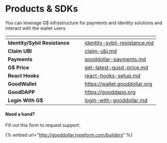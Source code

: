 # Products & SDKs

You can leverage G$ infrastructure for payments and Identity solutions and interact with the wallet users

<table data-view="cards"><thead><tr><th></th><th></th><th></th><th data-hidden data-card-target data-type="content-ref"></th></tr></thead><tbody><tr><td><strong>Identity/Sybil Resistance</strong></td><td></td><td></td><td><a href="identity-sybil-resistance.md">identity-sybil-resistance.md</a></td></tr><tr><td><strong>Claim UBI</strong></td><td></td><td></td><td><a href="claim-ubi.md">claim-ubi.md</a></td></tr><tr><td><strong>Payments</strong></td><td></td><td></td><td><a href="gooddollar-payments.md">gooddollar-payments.md</a></td></tr><tr><td><strong>G$ Price</strong></td><td></td><td></td><td><a href="get-latest-gusd-price.md">get-latest-gusd-price.md</a></td></tr><tr><td><strong>React Hooks</strong></td><td></td><td></td><td><a href="react-hooks-setup.md">react-hooks-setup.md</a></td></tr><tr><td><strong>GoodWallet</strong></td><td></td><td></td><td><a href="https://wallet.gooddollar.org">https://wallet.gooddollar.org</a></td></tr><tr><td><strong>GoodDAPP</strong></td><td></td><td></td><td><a href="https://gooddapp.org">https://gooddapp.org</a></td></tr><tr><td><strong>Login With G$</strong></td><td></td><td></td><td><a href="login-with-gooddollar.md">login-with-gooddollar.md</a></td></tr></tbody></table>

#### Need a hand?

Fill out this form to request support:

{% embed url="http://gooddollar.typeform.com/builders" %}


